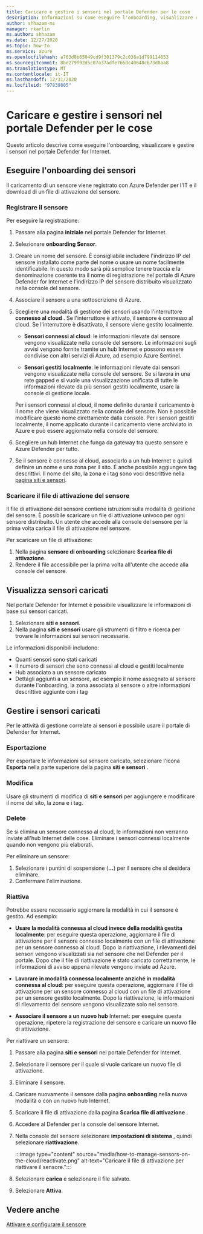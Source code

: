 ```yaml
---
title: Caricare e gestire i sensori nel portale Defender per le cose
description: Informazioni su come eseguire l'onboarding, visualizzare e gestire i sensori in Defender per il portale.
author: shhazam-ms
manager: rkarlin
ms.author: shhazam
ms.date: 12/27/2020
ms.topic: how-to
ms.service: azure
ms.openlocfilehash: a763d8b65049cd9f301379c2c038a1d799114653
ms.sourcegitcommit: 8be279f92d5c07a37adfe766dc40648c673d8aa8
ms.translationtype: MT
ms.contentlocale: it-IT
ms.lasthandoff: 12/31/2020
ms.locfileid: "97839805"
---
```

# <a name="onboard-and-manage-sensors-in-the-defender-for-iot-portal"></a>Caricare e gestire i sensori nel portale Defender per le cose

Questo articolo descrive come eseguire l'onboarding, visualizzare e gestire i sensori nel portale Defender for Internet.

## <a name="onboard-sensors"></a>Eseguire l'onboarding dei sensori

Il caricamento di un sensore viene registrato con Azure Defender per l'IT e il download di un file di attivazione del sensore.

### <a name="register-the-sensor"></a>Registrare il sensore

Per eseguire la registrazione:

1. Passare alla pagina **iniziale** nel portale Defender for Internet.
1. Selezionare **onboarding Sensor**.
1. Creare un nome del sensore. È consigliabile includere l'indirizzo IP del sensore installato come parte del nome o usare un nome facilmente identificabile. In questo modo sarà più semplice tenere traccia e la denominazione coerente tra il nome di registrazione nel portale di Azure Defender for Internet e l'indirizzo IP del sensore distribuito visualizzato nella console del sensore.
1. Associare il sensore a una sottoscrizione di Azure.
1. Scegliere una modalità di gestione dei sensori usando l'interruttore **connesso al cloud** . Se l'interruttore è attivato, il sensore è connesso al cloud. Se l'interruttore è disattivato, il sensore viene gestito localmente.

   - **Sensori connessi al cloud**: le informazioni rilevate dal sensore vengono visualizzate nella console del sensore. Le informazioni sugli avvisi vengono fornite tramite un hub Internet e possono essere condivise con altri servizi di Azure, ad esempio Azure Sentinel.

   - **Sensori gestiti localmente**: le informazioni rilevate dai sensori vengono visualizzate nella console del sensore. Se si lavora in una rete gapped e si vuole una visualizzazione unificata di tutte le informazioni rilevate da più sensori gestiti localmente, usare la console di gestione locale.

   Per i sensori connessi al cloud, il nome definito durante il caricamento è il nome che viene visualizzato nella console del sensore. Non è possibile modificare questo nome direttamente dalla console. Per i sensori gestiti localmente, il nome applicato durante il caricamento viene archiviato in Azure e può essere aggiornato nella console del sensore.

1. Scegliere un hub Internet che funga da gateway tra questo sensore e Azure Defender per tutto.
1. Se il sensore è connesso al cloud, associarlo a un hub Internet e quindi definire un nome e una zona per il sito. È anche possibile aggiungere tag descrittivi. Il nome del sito, la zona e i tag sono voci descrittive nella [pagina siti e sensori](#view-onboarded-sensors).

### <a name="download-the-sensor-activation-file"></a>Scaricare il file di attivazione del sensore

Il file di attivazione del sensore contiene istruzioni sulla modalità di gestione del sensore. È possibile scaricare un file di attivazione univoco per ogni sensore distribuito. Un utente che accede alla console del sensore per la prima volta carica il file di attivazione nel sensore.

Per scaricare un file di attivazione:

1. Nella pagina **sensore di onboarding** selezionare **Scarica file di attivazione**.
1. Rendere il file accessibile per la prima volta all'utente che accede alla console del sensore.

## <a name="view-onboarded-sensors"></a>Visualizza sensori caricati

Nel portale Defender for Internet è possibile visualizzare le informazioni di base sui sensori caricati. 

1. Selezionare **siti e sensori**.
1. Nella pagina **siti e sensori** usare gli strumenti di filtro e ricerca per trovare le informazioni sui sensori necessarie.

Le informazioni disponibili includono:

- Quanti sensori sono stati caricati
- Il numero di sensori che sono connessi al cloud e gestiti localmente
- Hub associato a un sensore caricato
- Dettagli aggiunti a un sensore, ad esempio il nome assegnato al sensore durante l'onboarding, la zona associata al sensore o altre informazioni descrittive aggiunte con i tag

## <a name="manage-onboarded-sensors"></a>Gestire i sensori caricati

Per le attività di gestione correlate ai sensori è possibile usare il portale di Defender for Internet.

### <a name="export"></a>Esportazione

Per esportare le informazioni sul sensore caricato, selezionare l'icona **Esporta** nella parte superiore della pagina **siti e sensori** .

### <a name="edit"></a>Modifica

Usare gli strumenti di modifica di **siti e sensori** per aggiungere e modificare il nome del sito, la zona e i tag.

### <a name="delete"></a>Delete

Se si elimina un sensore connesso al cloud, le informazioni non verranno inviate all'hub Internet delle cose. Eliminare i sensori connessi localmente quando non vengono più elaborati.

Per eliminare un sensore:

1. Selezionare i puntini di sospensione (**...**) per il sensore che si desidera eliminare. 
1. Confermare l'eliminazione.

### <a name="reactivate"></a>Riattiva

Potrebbe essere necessario aggiornare la modalità in cui il sensore è gestito. Ad esempio:

- **Usare la modalità connessa al cloud invece della modalità gestita localmente**: per eseguire questa operazione, aggiornare il file di attivazione per il sensore connesso localmente con un file di attivazione per un sensore connesso al cloud. Dopo la riattivazione, i rilevamenti dei sensori vengono visualizzati sia nel sensore che nel Defender per il portale. Dopo che il file di riattivazione è stato caricato correttamente, le informazioni di avviso appena rilevate vengono inviate ad Azure.

- **Lavorare in modalità connessa localmente anziché in modalità connessa al cloud**: per eseguire questa operazione, aggiornare il file di attivazione per un sensore connesso al cloud con un file di attivazione per un sensore gestito localmente. Dopo la riattivazione, le informazioni di rilevamento del sensore vengono visualizzate solo nel sensore.

- **Associare il sensore a un nuovo hub** Internet: per eseguire questa operazione, ripetere la registrazione del sensore e caricare un nuovo file di attivazione.

Per riattivare un sensore:

1. Passare alla pagina **siti e sensori** nel portale Defender for Internet.

2. Selezionare il sensore per il quale si vuole caricare un nuovo file di attivazione.

3. Eliminare il sensore.

4. Caricare nuovamente il sensore dalla pagina **onboarding** nella nuova modalità o con un nuovo hub Internet.

5. Scaricare il file di attivazione dalla pagina **Scarica file di attivazione** .

6. Accedere al Defender per la console del sensore Internet.

7. Nella console del sensore selezionare **impostazioni di sistema** , quindi selezionare **riattivazione**.

   :::image type="content" source="media/how-to-manage-sensors-on-the-cloud/reactivate.png" alt-text="Caricare il file di attivazione per riattivare il sensore.":::

8. Selezionare **carica** e selezionare il file salvato.

9. Selezionare **Attiva**. 

## <a name="see-also"></a>Vedere anche

[Attivare e configurare il sensore](how-to-activate-and-set-up-your-sensor.md)
